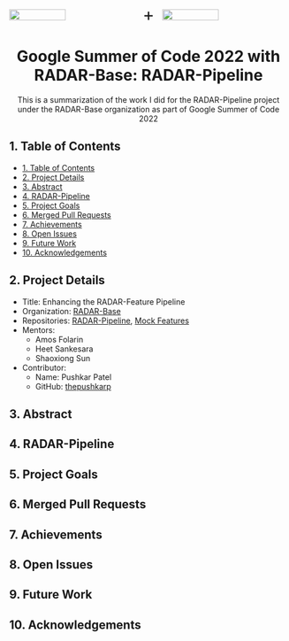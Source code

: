 <div style="display: flex; flex-direction: row; justify-content: space-between; align-items: center;">
<img src="https://summerofcode.withgoogle.com/assets/media/logo.svg" width="45%">
<div style="font-size:32px;">+</div>
<img src="https://radar-base.org/wp-content/uploads/2018/03/Logo_RADAR-Base-RGB.png" width="45%">
</div>

<h1 align="center">Google Summer of Code 2022 with RADAR-Base: RADAR-Pipeline</h1>

<div align="center">
This is a summarization of the work I did for the RADAR-Pipeline project under the RADAR-Base organization as part of Google Summer of Code 2022
</div>

## 1. Table of Contents

- [1. Table of Contents](#1-table-of-contents)
- [2. Project Details](#2-project-details)
- [3. Abstract](#3-abstract)
- [4. RADAR-Pipeline](#4-radar-pipeline)
- [5. Project Goals](#5-project-goals)
- [6. Merged Pull Requests](#6-merged-pull-requests)
- [7. Achievements](#7-achievements)
- [8. Open Issues](#8-open-issues)
- [9. Future Work](#9-future-work)
- [10. Acknowledgements](#10-acknowledgements)

## 2. Project Details

-   Title: Enhancing the RADAR-Feature Pipeline
-   Organization: [RADAR-Base](https://github.com/RADAR-base)
-   Repositories: [RADAR-Pipeline](https://github.com/RADAR-base/radarpipeline), [Mock Features](https://github.com/RADAR-base-Analytics/mockfeatures)
-   Mentors:
    -   Amos Folarin
    -   Heet Sankesara
    -   Shaoxiong Sun
-   Contributor:
    -   Name: Pushkar Patel
    -   GitHub: [thepushkarp](https://github.com/thepushkarp)

## 3. Abstract

## 4. RADAR-Pipeline

## 5. Project Goals

## 6. Merged Pull Requests

## 7. Achievements

## 8. Open Issues

## 9. Future Work

## 10. Acknowledgements
